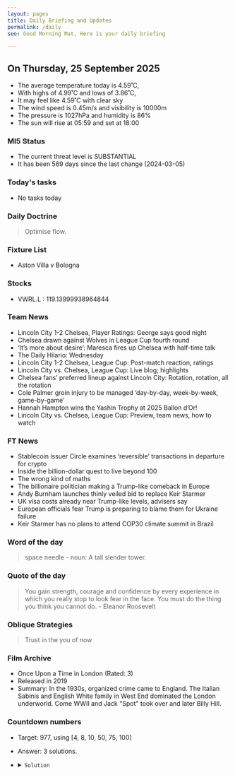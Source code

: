 ```yaml
---
layout: pages
title: Daily Briefing and Updates
permalink: /daily
seo: Good Morning Mat, Here is your daily briefing

---
```


<!-- weather_marker starts -->
## On Thursday, 25 September 2025

- The average temperature today is 4.59˚C,
- With highs of 4.99˚C and lows of 3.86˚C,
- It may feel like 4.59˚C with clear sky
- The wind speed is 0.45m/s and visibility is 10000m
- The pressure is 1027hPa and humidity is 86%
- The sun will rise at 05:59 and set at 18:00

<!-- weather_marker ends -->

### MI5 Status
<!-- threat_marker starts -->
- The current threat level is <span class="highlighter">SUBSTANTIAL</span>
- It has been 569 days since the last change (2024-03-05)

<!-- threat_marker ends -->

### Today's tasks
<!-- task_marker starts -->
- No tasks today
<!-- task_marker ends -->

### Daily Doctrine
<!-- doctrine_marker starts -->
> Optimise flow.
<!-- doctrine_marker ends -->

### Fixture List

<!-- fixture_marker starts -->
- Aston Villa v Bologna
<!-- fixture_marker ends -->

### Stocks

<!-- stocks_marker starts -->

- VWRL.L : 119.13999938964844 

<!-- stocks_marker ends -->

### Team News
<!-- news_marker starts -->

- Lincoln City 1-2 Chelsea, Player Ratings: George says good night
- Chelsea drawn against Wolves in League Cup fourth round
- ‘It&#8217;s more about desire’: Maresca fires up Chelsea with half-time talk
- The Daily Hilario: Wednesday
- Lincoln City 1-2 Chelsea, League Cup: Post-match reaction, ratings
- Lincoln City vs. Chelsea, League Cup: Live blog; highlights
- Chelsea fans’ preferred lineup against Lincoln City: Rotation, rotation, all the rotation
- Cole Palmer groin injury to be managed ‘day-by-day, week-by-week, game-by-game’
- Hannah Hampton wins the Yashin Trophy at 2025 Ballon d’Or!
- Lincoln City vs. Chelsea, League Cup: Preview, team news, how to watch

<!-- news_marker ends -->

### FT News

<!-- ftnews_marker starts -->

- Stablecoin issuer Circle examines ‘reversible’ transactions in departure for crypto
- Inside the billion-dollar quest to live beyond 100
- The wrong kind of maths
- The billionaire politician making a Trump-like comeback in Europe
- Andy Burnham launches thinly veiled bid to replace Keir Starmer
- UK visa costs already near Trump-like levels, advisers say
- European officials fear Trump is preparing to blame them for Ukraine failure
- Keir Starmer has no plans to attend COP30 climate summit in Brazil

<!-- ftnews_marker ends -->

### Word of the day

<!-- word_marker starts -->

 > space needle - noun: A tall slender tower.

<!-- word_marker ends -->

### Quote of the day
<!-- quote_marker starts -->

> You gain strength, courage and confidence by every experience in which you really stop to look fear in the face. You must do the thing you think you cannot do. - Eleanor Roosevelt

<!-- quote_marker ends -->

### Oblique Strategies
<!-- eno_marker starts -->
> Trust in the you of now

<!-- eno_marker ends -->

### Film Archive

<!-- film_marker starts -->
- Once Upon a Time in London (Rated: 3)
- Released in 2019
- Summary: In the 1930s, organized crime came to England. The Italian Sabinis and English White family in West End dominated the London underworld. Come WWII and Jack "Spot" took over and later Billy Hill.
<!-- film_marker ends -->

### Countdown numbers
<!-- game_marker starts -->

- Target: 977, using [4, 8, 10, 50, 75, 100]
- Answer: 3 solutions.

- <details><summary><code>Solution</code></summary>

  Solution: ( 100 x 75 - 4 ) / 8 + 50 - 10

   </details>

<!-- game_marker ends -->

